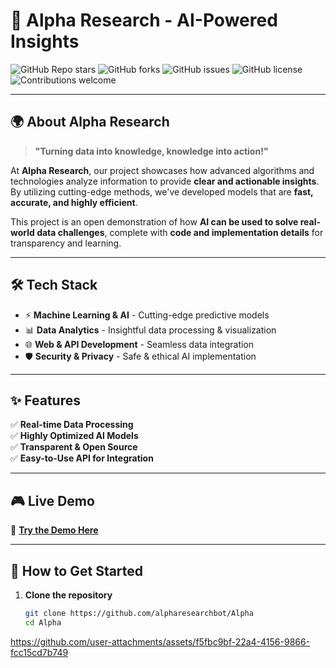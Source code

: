 # 🚀 Alpha Research - AI-Powered Insights

![GitHub Repo stars](https://img.shields.io/github/stars/YOUR_GITHUB_ORG/YOUR_REPO?style=social)
![GitHub forks](https://img.shields.io/github/forks/YOUR_GITHUB_ORG/YOUR_REPO?style=social)
![GitHub issues](https://img.shields.io/github/issues/YOUR_GITHUB_ORG/YOUR_REPO)
![GitHub license](https://img.shields.io/github/license/YOUR_GITHUB_ORG/YOUR_REPO)
![Contributions welcome](https://img.shields.io/badge/contributions-welcome-brightgreen)

---

## 🌍 About Alpha Research

> **"Turning data into knowledge, knowledge into action!"**  

At **Alpha Research**, our project showcases how advanced algorithms and technologies analyze information to provide **clear and actionable insights**. By utilizing cutting-edge methods, we've developed models that are **fast, accurate, and highly efficient**.

This project is an open demonstration of how **AI can be used to solve real-world data challenges**, complete with **code and implementation details** for transparency and learning.

---

## 🛠️ Tech Stack

- ⚡ **Machine Learning & AI** - Cutting-edge predictive models
- 📊 **Data Analytics** - Insightful data processing & visualization
- 🌐 **Web & API Development** - Seamless data integration
- 🛡 **Security & Privacy** - Safe & ethical AI implementation

---

## ✨ Features

✅ **Real-time Data Processing**  
✅ **Highly Optimized AI Models**  
✅ **Transparent & Open Source**  
✅ **Easy-to-Use API for Integration**  

---

## 🎮 Live Demo

🚀 **[Try the Demo Here](https://t.me/dootobot)**  

---

## 🎯 How to Get Started

1. **Clone the repository**  
   ```bash
   git clone https://github.com/alpharesearchbot/Alpha
   cd Alpha


https://github.com/user-attachments/assets/f5fbc9bf-22a4-4156-9866-fcc15cd7b749

